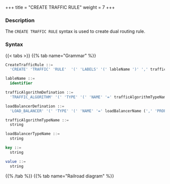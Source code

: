 +++
title = "CREATE TRAFFIC RULE"
weight = 7
+++

### Description

The `CREATE TRAFFIC RULE` syntax is used to create dual routing rule.

### Syntax

{{< tabs >}}
{{% tab name="Grammar" %}}
```sql
CreateTrafficRule ::=
  'CREATE' 'TRAFFIC' 'RULE'  '(' 'LABELS' '(' lableName ')' ',' trafficAlgorithmDefination ',' loadBalancerDefination ')'

lableName ::=
  identifier

trafficAlgorithmDefination ::=
  'TRAFFIC_ALGORITHM' '(' 'TYPE' '(' 'NAME' '=' trafficAlgorithmTypeName (',' 'PROPERTIES' '(' key '=' value (',' key '=' value)* ')')? ')' ')'

loadBalancerDefination ::=
  'LOAD_BALANCER' '(' 'TYPE' '(' 'NAME' '=' loadBalancerName (',' 'PROPERTIES' '(' key '=' value (',' key '=' value)* ')')? ')' ')'

trafficAlgorithmTypeName ::=
  string

loadBalancerTypeName ::=
  string

key ::= 
  string

value ::=
  string
```
{{% /tab %}}
{{% tab name="Railroad diagram" %}}
<iframe frameborder="0" name="diagram" id="diagram" width="100%" height="100%"></iframe>
{{% /tab %}}
{{< /tabs >}}

### Supplement

- `TRAFFIC_ALGORITHM` support `SQL_MATCH` and `SQL_HINT` two types;

- `LOAD_BALANCER` support `RANDOM` and `ROUND_ROBIN` two types.

### Example

- Create dual routing rule

```sql
CREATE TRAFFIC RULE sql_match_traffic ( 
  LABELS (OLTP),
  TRAFFIC_ALGORITHM(TYPE(NAME="SQL_MATCH",PROPERTIES("sql" = "SELECT * FROM t_order WHERE order_id = 1; UPDATE t_order SET order_id = 5;"))),
  LOAD_BALANCER(TYPE(NAME="RANDOM")));
```

### Reserved word

`CREATE`, `TRAFFIC`, `RULE`, `LABELS`, `TYPE`, `NAME`, `PROPERTIES`, `TRAFFIC_ALGORITHM`, `LOAD_BALANCER`

### Related links

- [Reserved word](/en/reference/distsql/syntax/reserved-word/)

